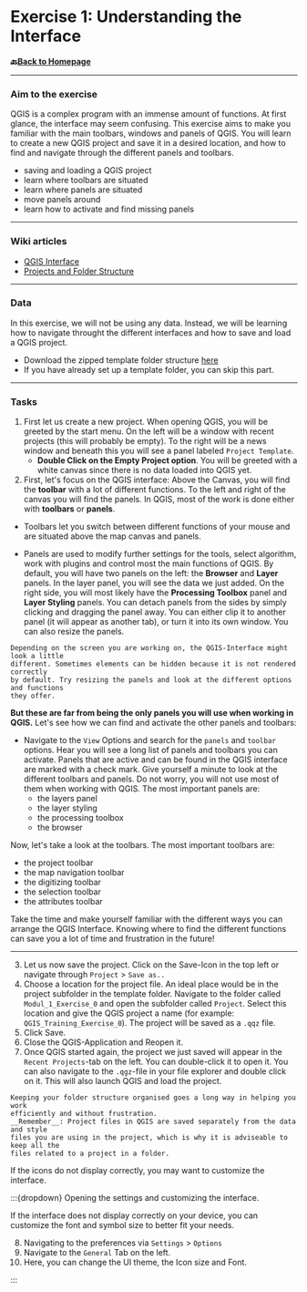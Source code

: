 # Exercise 1: Understanding the Interface

__🔙[Back to Homepage](/content/intro.md)__


---
### Aim to the exercise

QGIS is a complex program with an immense amount of functions. At first glance, 
the interface may seem confusing. This exercise aims to make you familiar with 
the main toolbars, windows and panels of QGIS. You will learn to create a new 
QGIS project and save it in a desired location, and how to find and navigate 
through the different panels and toolbars.

- saving and loading a QGIS project
- learn where toolbars are situated
- learn where panels are situated
- move panels around
- learn how to activate and find missing panels

---

### Wiki articles

- [QGIS Interface](https://giscience.github.io/gis-training-resource-center/content/Wiki/en_qgis_interface_wiki.html)
- [Projects and Folder Structure](https://giscience.github.io/gis-training-resource-center/content/Wiki/en_qgis_interface_wiki.html)

---

### Data

In this exercise, we will not be using any data. Instead, we will be learning 
how to navigate throught the different interfaces and how to save and load a 
QGIS project.
- Download the zipped template folder structure [here](https://nexus.heigit.org/repository/gis-training-resource-center/Modul_1/Modul_1_Exercise_1_Understanding_the_interface/Modul_1_Exercise_1_Understanding_the_interface.zip)
- If you have already set up a template folder, you can skip this part. 

---

### Tasks

1. First let us create a new project. When opening QGIS, you will be greeted by 
the start menu. On the left will be a window with recent projects (this will 
probably be empty). To the right will be a news window and beneath this you will 
see a panel labeled `Project Template`. 
    - __Double Click on the Empty Project option__. You will be greeted with a 
    white canvas since there is no data loaded into QGIS yet. 
2. First, let's focus on the QGIS interface: Above the Canvas, you will find the 
__toolbar__ with a lot of different functions. To the left and right of the canvas 
you will find the panels. 
In QGIS, most of the work is done either with __toolbars__ or __panels__. 
- Toolbars let you switch between different functions of your mouse and are 
situated above the map canvas and panels. 

- Panels are used to modify further settings for the tools, select algorithm, 
work with plugins and control most the main functions of QGIS. By default, you 
will have two panels on the left: the __Browser__ and __Layer__ panels. In the 
layer panel, you will see the data we just added. On the right side, you will 
most likely have the __Processing Toolbox__ panel and __Layer Styling__ panels. 
You can detach panels from the sides by simply clicking and dragging the panel 
away. You can either clip it to another panel (it will appear as another tab), 
or turn it into its own window. 
You can also resize the panels.

```{TIP}
Depending on the screen you are working on, the QGIS-Interface might look a little 
different. Sometimes elements can be hidden because it is not rendered correctly 
by default. Try resizing the panels and look at the different options and functions 
they offer. 
```

__But these are far from being the only panels you will use when working in QGIS.__ 
Let's see how we can find and activate the other panels and toolbars:

- Navigate to the `View` Options and search for the `panels` and `toolbar` 
options. Hear you will see a long list of panels and toolbars you can activate. 
Panels that are active and can be found in the QGIS interface are marked with a 
check mark. Give yourself a minute to look at the different toolbars and panels. 
Do not worry, you will not use most of them when working with QGIS. The most 
important panels are: 
    - the layers panel
    - the layer styling
    - the processing toolbox
    - the browser

Now, let's take a look at the toolbars. The most important toolbars are:  
 - the project toolbar
 - the map navigation toolbar
 - the digitizing toolbar
 - the selection toolbar
 - the attributes toolbar

Take the time and make yourself familiar with the different ways you can arrange 
the QGIS Interface. Knowing where to find the different functions can save you a 
lot of time and frustration in the future!

---

3. Let us now save the project. Click on the Save-Icon in the top left or 
navigate through `Project` > `Save as..`
4. Choose a location for the project file. An ideal place would be in the project 
subfolder in the template folder. Navigate to the folder called `Modul_1_Exercise_0` 
and open the subfolder called `Project`. Select this location and give the 
QGIS project a name (for example: `QGIS_Training_Exercise_0`). The project will 
be saved as a `.qqz` file.
5. Click Save.
6. Close the QGIS-Application and Reopen it.
7. Once QGIS started again, the project we just saved will appear in the 
`Recent Projects`-tab on the left. You can double-click it to open it. You can 
also navigate to the `.qgz`-file in your file explorer and double click on it. 
This will also launch QGIS and load the project. 

```{Tip}
Keeping your folder structure organised goes a long way in helping you work 
efficiently and without frustration.
__Remember__: Project files in QGIS are saved separately from the data and style 
files you are using in the project, which is why it is adviseable to keep all the 
files related to a project in a folder.
```

If the icons do not display correctly, you may want to customize the interface. 

:::{dropdown} Opening the settings and customizing the interface. 

If the interface does not display correctly on your device, you can customize 
the font and symbol size to better fit your needs.

8. Navigating to the preferences via `Settings` > `Options` 
9. Navigate to the `General` Tab on the left. 
10. Here, you can change the UI theme, the Icon size and Font.  

:::

